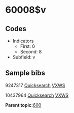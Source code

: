 # 60008$v

## Codes

-   Indicators
    -   First: 0
    -   Second: 8
-   Subfield: v

## Sample bibs

9247317 [Quicksearch](https://search.library.yale.edu/catalog/9247317) [VXWS](http://prodorbis.library.yale.edu:7014/vxws/GetHoldingsService?bibId=9247317)

10437964 [Quicksearch](https://search.library.yale.edu/catalog/10437964) [VXWS](http://prodorbis.library.yale.edu:7014/vxws/GetHoldingsService?bibId=10437964)

**Parent topic:**[600](../../tags/600/600.md)


